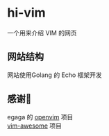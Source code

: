 # hi-vim
一个用来介绍 VIM 的网页

## 网站结构
网站使用Golang 的 Echo 框架开发

## 感谢🙏
egaga 的 [openvim](https://github.com/egaga/openvim) 项目  
[vim-awesome](https://github.com/vim-awesome/vim-awesome) 项目
